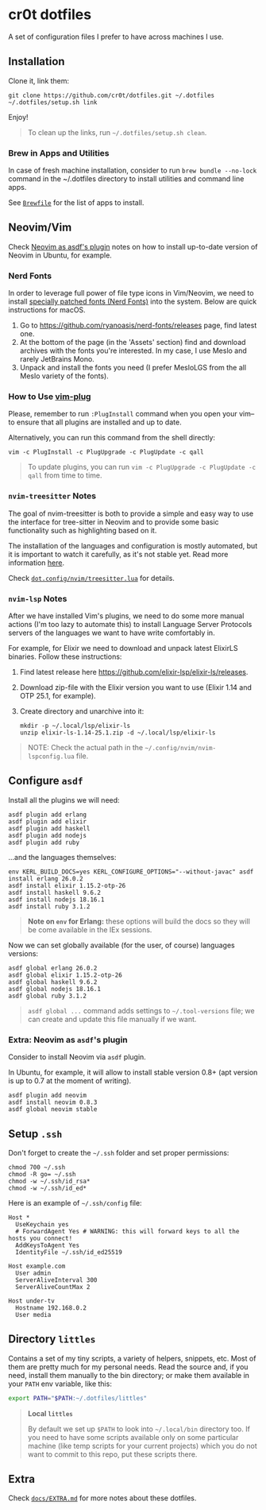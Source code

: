 # cr0t dotfiles

A set of configuration files I prefer to have across machines I use.

## Installation

Clone it, link them:

```console
git clone https://github.com/cr0t/dotfiles.git ~/.dotfiles
~/.dotfiles/setup.sh link
```

Enjoy!

> To clean up the links, run `~/.dotfiles/setup.sh clean`.

### Brew in Apps and Utilities

In case of fresh machine installation, consider to run `brew bundle --no-lock`
command in the ~/.dotfiles directory to install utilities and command line apps.

See [`Brewfile`](Brewfile) for the list of apps to install.

## Neovim/Vim

Check [Neovim as asdf's plugin](#extra-neovim-as-asdfs-plugin) notes on how to
install up-to-date version of Neovim in Ubuntu, for example.

### Nerd Fonts

In order to leverage full power of file type icons in Vim/Neovim, we need to
install [specially patched fonts (Nerd Fonts)](https://github.com/ryanoasis/nerd-fonts)
into the system. Below are quick instructions for macOS.

1. Go to https://github.com/ryanoasis/nerd-fonts/releases page, find latest one.
2. At the bottom of the page (in the 'Assets' section) find and download archives
   with the fonts you're interested. In my case, I use Meslo and rarely JetBrains Mono.
3. Unpack and install the fonts you need (I prefer MesloLGS from the all Meslo
   variety of the fonts).

### How to Use [vim-plug](https://github.com/junegunn/vim-plug)

Please, remember to run `:PlugInstall` command when you open your vim–to ensure
that all plugins are installed and up to date.

Alternatively, you can run this command from the shell directly:

```console
vim -c PlugInstall -c PlugUpgrade -c PlugUpdate -c qall
```

> To update plugins, you can run `vim -c PlugUpgrade -c PlugUpdate -c qall` from
> time to time.

### `nvim-treesitter` Notes

The goal of nvim-treesitter is both to provide a simple and easy way to use the
interface for tree-sitter in Neovim and to provide some basic functionality such
as highlighting based on it.

The installation of the languages and configuration is mostly automated, but it
is important to watch it carefully, as it's not stable yet. Read more information
[here](https://github.com/nvim-treesitter/nvim-treesitter).

Check [`dot.config/nvim/treesitter.lua`](dot.config/nvim/treesitter.lua) for details.

### `nvim-lsp` Notes

After we have installed Vim's plugins, we need to do some more manual actions
(I'm too lazy to automate this) to install Language Server Protocols servers of
the languages we want to have write comfortably in.

For example, for Elixir we need to download and unpack latest ElixirLS binaries.
Follow these instructions:

1. Find latest release here https://github.com/elixir-lsp/elixir-ls/releases.
2. Download zip-file with the Elixir version you want to use (Elixir 1.14 and
   OTP 25.1, for example).
3. Create directory and unarchive into it:

   ```console
   mkdir -p ~/.local/lsp/elixir-ls
   unzip elixir-ls-1.14-25.1.zip -d ~/.local/lsp/elixir-ls
   ```

> NOTE: Check the actual path in the `~/.config/nvim/nvim-lspconfig.lua` file.

## Configure `asdf`

Install all the plugins we will need:

```console
asdf plugin add erlang
asdf plugin add elixir
asdf plugin add haskell
asdf plugin add nodejs
asdf plugin add ruby
```

...and the languages themselves:

```console
env KERL_BUILD_DOCS=yes KERL_CONFIGURE_OPTIONS="--without-javac" asdf install erlang 26.0.2
asdf install elixir 1.15.2-otp-26
asdf install haskell 9.6.2
asdf install nodejs 18.16.1
asdf install ruby 3.1.2
```

> **Note on `env` for Erlang:** these options will build the docs so they will be come available in
> the IEx sessions.

Now we can set globally available (for the user, of course) languages versions:

```console
asdf global erlang 26.0.2
asdf global elixir 1.15.2-otp-26
asdf global haskell 9.6.2
asdf global nodejs 18.16.1
asdf global ruby 3.1.2
```

> `asdf global ...` command adds settings to `~/.tool-versions` file; we can create
> and update this file manually if we want.

### Extra: Neovim as `asdf`'s plugin

Consider to install Neovim via `asdf` plugin.

In Ubuntu, for example, it will allow to install stable version 0.8+ (apt
version is up to 0.7 at the moment of writing).

```console
asdf plugin add neovim
asdf install neovim 0.8.3
asdf global neovim stable
```

## Setup `.ssh`

Don't forget to create the `~/.ssh` folder and set proper permissions:

```console
chmod 700 ~/.ssh
chmod -R go= ~/.ssh
chmod -w ~/.ssh/id_rsa*
chmod -w ~/.ssh/id_ed*
```

Here is an example of `~/.ssh/config` file:

```text
Host *
  UseKeychain yes
  # ForwardAgent Yes # WARNING: this will forward keys to all the hosts you connect!
  AddKeysToAgent Yes
  IdentityFile ~/.ssh/id_ed25519

Host example.com
  User admin
  ServerAliveInterval 300
  ServerAliveCountMax 2

Host under-tv
  Hostname 192.168.0.2
  User media
```

## Directory `littles`

Contains a set of my tiny scripts, a variety of helpers, snippets, etc. Most of
them are pretty much for my personal needs. Read the source and, if you need,
install them manually to the bin directory; or make them available in your
`PATH` env variable, like this:

```bash
export PATH="$PATH:~/.dotfiles/littles"
```

> **Local `littles`**
>
> By default we set up `$PATH` to look into `~/.local/bin` directory too. If
> you need to have some scripts available only on some particular machine (like
> temp scripts for your current projects) which you do not want to commit to
> this repo, put these scripts there.

## Extra

Check [`docs/EXTRA.md`](docs/EXTRA.md) for more notes about these dotfiles.
